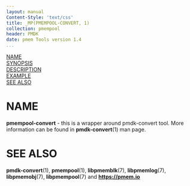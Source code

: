 ```yaml
---
layout: manual
Content-Style: 'text/css'
title: _MP(PMEMPOOL-CONVERT, 1)
collection: pmempool
header: PMDK
date: pmem Tools version 1.4
...
```


[comment]: <> (SPDX-License-Identifier: BSD-3-Clause)
[comment]: <> (Copyright 2016-2018, Intel Corporation)

[comment]: <> (pmempool-convert.1 -- man page for pmempool-convert)

[NAME](#name)<br />
[SYNOPSIS](#synopsis)<br />
[DESCRIPTION](#description)<br />
[EXAMPLE](#example)<br />
[SEE ALSO](#see-also)<br />

# NAME #

**pmempool-convert** - this is a wrapper around pmdk-convert tool. More information
can be found in **pmdk-convert**(1) man page.

# SEE ALSO #

**pmdk-convert**(1), **pmempool**(1), **libpmemblk**(7), **libpmemlog**(7),
**libpmemobj**(7), **libpmempool**(7) and **<https://pmem.io>**
